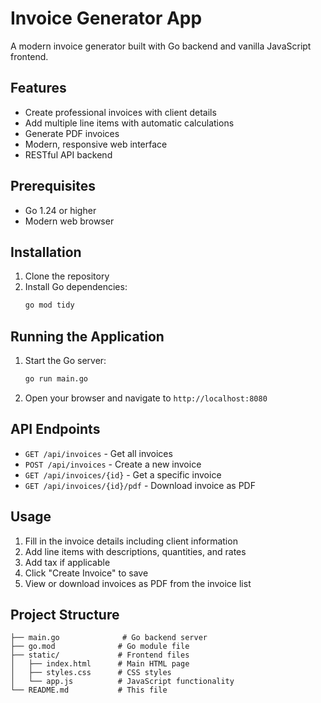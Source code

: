 # Invoice Generator App

A modern invoice generator built with Go backend and vanilla JavaScript frontend.

## Features

- Create professional invoices with client details
- Add multiple line items with automatic calculations
- Generate PDF invoices
- Modern, responsive web interface
- RESTful API backend

## Prerequisites

- Go 1.24 or higher
- Modern web browser

## Installation

1. Clone the repository
2. Install Go dependencies:
   ```bash
   go mod tidy
   ```

## Running the Application

1. Start the Go server:
   ```bash
   go run main.go
   ```

2. Open your browser and navigate to `http://localhost:8080`

## API Endpoints

- `GET /api/invoices` - Get all invoices
- `POST /api/invoices` - Create a new invoice
- `GET /api/invoices/{id}` - Get a specific invoice
- `GET /api/invoices/{id}/pdf` - Download invoice as PDF

## Usage

1. Fill in the invoice details including client information
2. Add line items with descriptions, quantities, and rates
3. Add tax if applicable
4. Click "Create Invoice" to save
5. View or download invoices as PDF from the invoice list

## Project Structure

```
├── main.go              # Go backend server
├── go.mod              # Go module file
├── static/             # Frontend files
│   ├── index.html      # Main HTML page
│   ├── styles.css      # CSS styles
│   └── app.js          # JavaScript functionality
└── README.md           # This file
```
